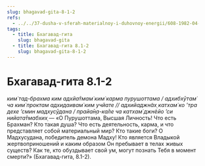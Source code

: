 ```yaml
---
slug: bhagavad-gita-8-1-2
refs:
  - ../../37-dusha-v-sferah-materialnoy-i-duhovnoy-energii/608-1982-04-14-d3-obyasnenie-ponyatij-svabhava-i-adhjatma-v-stihe-8-3-gity.md
tags:
  - title: Бхагавад-гита
    slug: bhagavad-gita
  - title: Бхагавад-гита 8.1-2
    slug: bhagavad-gita-8-1-2
---
```


# Бхагавад-гита 8.1-2

*ким̇ тад-брахма ким адхйа̄тмам̇ ким̇ карма пурушоттама / адхибхӯтам̇ ча ким̇ проктам адхидаивам̇ ким учйате // адхийаджн̃ах̣ катхам̇ ко ’тра дехе ’смин мадхусӯдана / прайа̄н̣а-ка̄ле ча катхам̇ джн̃ейо ’си нийата̄тмабхих̣* — «О Пурушоттама, Высшая Личность! Что есть Брахман? Кто такая душа? Что есть деятельность, карма, и что представляет собой материальный мир? Кто такие боги? О Мадхусудана, победитель демона Мадху! Кто является Владыкой жертвоприношений и каким образом Он пребывает в телах живых существ? Как те, кто обуздывает свой ум, могут познать Тебя в момент смерти?» (Бхагавад-гита, 8.1-2).

